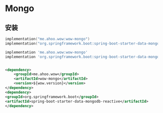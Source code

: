 # Mongo

## 安装

<CodeGroup>
  <CodeGroupItem title="Gradle(Kotlin)" active>

```kotlin
implementation("me.ahoo.wow:wow-mongo")
implementation("org.springframework.boot:spring-boot-starter-data-mongodb-reactive")
```

  </CodeGroupItem>
  <CodeGroupItem title="Gradle(Groovy)">

```groovy
implementation 'me.ahoo.wow:wow-mongo'
implementation 'org.springframework.boot:spring-boot-starter-data-mongodb-reactive'
```

  </CodeGroupItem>
  <CodeGroupItem title="Maven">

```xml

<dependency>
    <groupId>me.ahoo.wow</groupId>
    <artifactId>wow-mongo</artifactId>
    <version>${wow.version}</version>
</dependency>
<dependency>
<groupId>org.springframework.boot</groupId>
<artifactId>spring-boot-starter-data-mongodb-reactive</artifactId>
</dependency>
```
  </CodeGroupItem>
</CodeGroup>